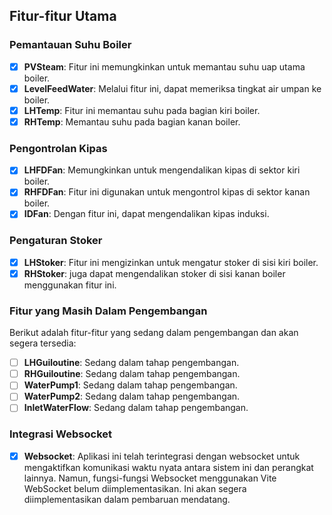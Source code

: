 ## Fitur-fitur Utama

### Pemantauan Suhu Boiler

- [x] **PVSteam**: Fitur ini memungkinkan untuk memantau suhu uap utama boiler.
- [x] **LevelFeedWater**: Melalui fitur ini, dapat memeriksa tingkat air umpan ke boiler.
- [x] **LHTemp**: Fitur ini memantau suhu pada bagian kiri boiler.
- [x] **RHTemp**: Memantau suhu pada bagian kanan boiler.

### Pengontrolan Kipas

- [x] **LHFDFan**: Memungkinkan untuk mengendalikan kipas di sektor kiri boiler.
- [x] **RHFDFan**: Fitur ini digunakan untuk mengontrol kipas di sektor kanan boiler.
- [x] **IDFan**: Dengan fitur ini, dapat mengendalikan kipas induksi.

### Pengaturan Stoker

- [x] **LHStoker**: Fitur ini mengizinkan untuk mengatur stoker di sisi kiri boiler.
- [x] **RHStoker**:   juga dapat mengendalikan stoker di sisi kanan boiler menggunakan fitur ini.

### Fitur yang Masih Dalam Pengembangan

Berikut adalah fitur-fitur yang sedang dalam pengembangan dan akan segera tersedia:

- [ ] **LHGuiloutine**: Sedang dalam tahap pengembangan.
- [ ] **RHGuiloutine**: Sedang dalam tahap pengembangan.
- [ ] **WaterPump1**: Sedang dalam tahap pengembangan.
- [ ] **WaterPump2**: Sedang dalam tahap pengembangan.
- [ ] **InletWaterFlow**: Sedang dalam tahap pengembangan.

### Integrasi Websocket

- [x] **Websocket**: Aplikasi ini telah terintegrasi dengan websocket untuk mengaktifkan komunikasi waktu nyata antara sistem ini dan perangkat lainnya. Namun, fungsi-fungsi Websocket menggunakan Vite WebSocket belum diimplementasikan. Ini akan segera diimplementasikan dalam pembaruan mendatang.
